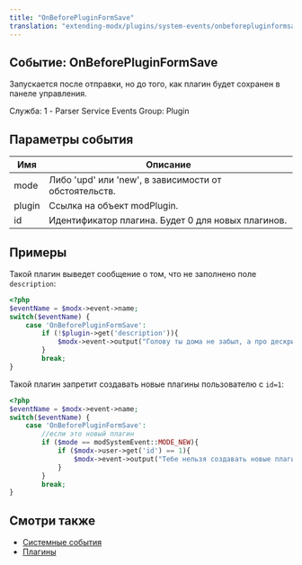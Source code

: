 ```yaml
---
title: "OnBeforePluginFormSave"
translation: "extending-modx/plugins/system-events/onbeforepluginformsave"
---
```


## Событие: OnBeforePluginFormSave

Запускается после отправки, но до того, как плагин будет сохранен в панеле управления.

Служба: 1 - Parser Service Events
Group: Plugin

## Параметры события

| Имя    | Описание                                              |
| ------ | ----------------------------------------------------- |
| mode   | Либо 'upd' или 'new', в зависимости от обстоятельств. |
| plugin | Ссылка на объект modPlugin.                           |
| id     | Идентификатор плагина. Будет 0 для новых плагинов.    |

## Примеры

Такой плагин выведет сообщение о том, что не заполнено поле `description`:

``` php
<?php
$eventName = $modx->event->name;
switch($eventName) {
    case 'OnBeforePluginFormSave':
        if (!$plugin->get('description')){
            $modx->event->output("Голову ты дома не забыл, а про дескрипшен забыл! =)");
        }
        break;
}
```
                
Такой плагин запретит создавать новые плагины пользователю с `id=1`:

``` php
<?php
$eventName = $modx->event->name;
switch($eventName) {
    case 'OnBeforePluginFormSave':
        //если это новый плагин
        if ($mode == modSystemEvent::MODE_NEW){
            if ($modx->user->get('id') == 1){
                $modx->event->output("Тебе нельзя создавать новые плагины!");
            }
        }
        break;
}
```       

## Смотри также

- [Системные события](extending-modx/plugins/system-events "Системные события")
- [Плагины](extending-modx/plugins "Плагины")

